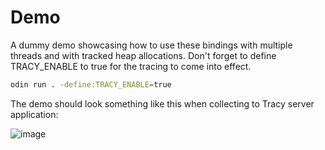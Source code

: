 # Demo

A dummy demo showcasing how to use these bindings with multiple threads and with tracked heap allocations. Don't forget to define TRACY_ENABLE to true for the tracing to come into effect.

```sh
odin run . -define:TRACY_ENABLE=true
```

The demo should look something like this when collecting to Tracy server application:

![image](https://user-images.githubusercontent.com/6025293/111910580-3d9c1780-8a62-11eb-9110-91a61f454d95.png)

